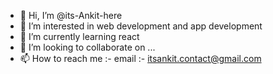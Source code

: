 - 👋 Hi, I’m @its-Ankit-here
- 👀 I’m interested in web development and app development
- 🌱 I’m currently learning react
- 💞️ I’m looking to collaborate on ...
- 📫 How to reach me :-
email :- itsankit.contact@gmail.com


<!---
its-Ankit-here/its-Ankit-here is a ✨ special ✨ repository because its `README.md` (this file) appears on your GitHub profile.
You can click the Preview link to take a look at your changes.
--->
